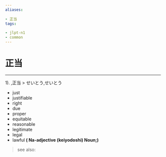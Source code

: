 ```yaml
---
aliases:
    
- 正当
tags:
    
- jlpt-n1
- common
---
```


# 正当
---
1).
,正当 > せいとう,せいとう

- just
- justifiable
- right
- due
- proper
- equitable
- reasonable
- legitimate
- legal
- lawful
**( Na-adjective (keiyodoshi) Noun;)**
> see also: 
            